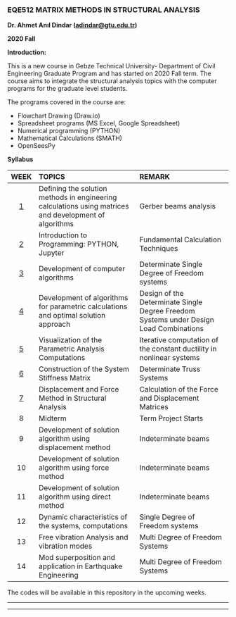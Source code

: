 ### EQE512 MATRIX METHODS IN STRUCTURAL ANALYSIS ###

**Dr. Ahmet Anıl Dindar (adindar@gtu.edu.tr)** 

**2020 Fall**

**Introduction:**

This is a new course in Gebze Technical University- Department of Civil Engineering Graduate Program and has started on 2020 Fall term. The course aims to integrate the structural analysis topics with the computer programs for the graduate level students. 

The programs covered in the course are:
- Flowchart Drawing (Draw.io)
- Spreadsheet programs (MS Excel, Google Spreadsheet)
- Numerical programming (PYTHON)
- Mathematical Calculations (SMATH)
- OpenSeesPy


**Syllabus**

|WEEK |TOPICS |REMARK|
|:---:|:---|:---|
|[1](./EQE512-Week01.ipynb)|Defining the solution methods in engineering calculations using matrices and development of algorithms |Gerber beams analysis|
|[2](./EQE512-Week02.ipynb)|Introduction to Programming: PYTHON, Jupyter | Fundamental Calculation Techniques|
|[3](./EQE512-Week03.ipynb)|Development of computer algorithms |Determinate Single Degree of Freedom systems
|[4](./EQE512-Week04.ipynb)|Development of algorithms for parametric calculations and optimal solution approach  |Design of the Determinate Single Degree Freedom Systems under Design Load Combinations
|[5](./EQE512-Week05.ipynb)|Visualization of the Parametric Analysis Computations  |Iterative computation of the constant ductility in nonlinear systems
|[6](./EQE512-Week06.ipynb)|Construction of the System Stiffness Matrix  |Determinate Truss Systems
|[7](./EQE512-Week07.ipynb)|Displacement and Force Method in Structural Analysis |Calculation of the Force and Displacement Matrices
|8|Midterm |Term Project Starts
|9|Development of solution algorithm using displacement method |Indeterminate beams
|10|Development of solution algorithm using force method |Indeterminate beams
|11|Development of solution algorithm using direct method  |Indeterminate beams
|12|Dynamic characteristics of the systems, computations |Single Degree of Freedom systems
|13|Free vibration Analysis and vibration modes|Multi Degree of Freedom Systems
|14|Mod superposition and application in Earthquake Engineering  |Multi Degree of Freedom Systems

The codes will be available in this repository in the upcoming weeks.

---
---